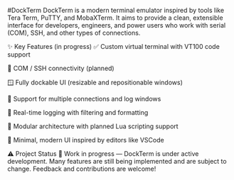 #DockTerm
DockTerm is a modern terminal emulator inspired by tools like Tera Term, PuTTY, and MobaXTerm. It aims to provide a clean, extensible interface for developers, engineers, and power users who work with serial (COM), SSH, and other types of connections.

✨ Key Features (in progress)
✅ Custom virtual terminal with VT100 code support

🔌 COM / SSH connectivity (planned)

🪟 Fully dockable UI (resizable and repositionable windows)

🧵 Support for multiple connections and log windows

📜 Real-time logging with filtering and formatting

🧩 Modular architecture with planned Lua scripting support

🌙 Minimal, modern UI inspired by editors like VSCode

⚠️ Project Status
🚧 Work in progress — DockTerm is under active development. Many features are still being implemented and are subject to change. Feedback and contributions are welcome!
